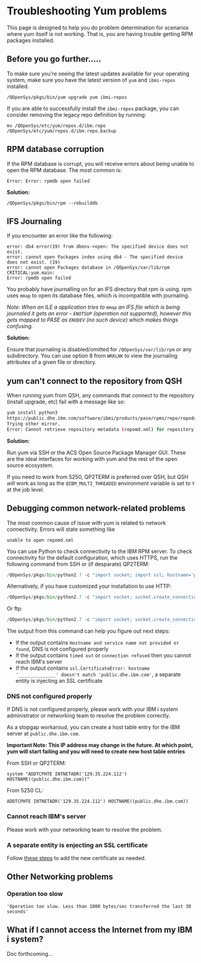 # Troubleshooting Yum problems

This page is designed to help you do problem determination for scenarios where yum itself is not working.
That is, you are having trouble getting RPM packages installed. 

## Before you go further.....

To make sure you're seeing the latest updates available for your operating system, make sure you have
the latest version of `yum` and `ibmi-repos` installed.
```
/QOpenSys/pkgs/bin/yum upgrade yum ibmi-repos
```

If you are able to successfully install the `ibmi-repos` package, you can consider removing the
legacy repo definition by running:

```
mv /QOpenSys/etc/yum/repos.d/ibm.repo /QOpenSys/etc/yum/repos.d/ibm.repo.backup
```


## RPM database corruption
If the RPM database is corrupt, you will receive errors about being unable to open the RPM database. 
The most common is: 

```
Error: Error: rpmdb open failed
```

**Solution:**

```
/QOpenSys/pkgs/bin/rpm --rebuilddb
```


## IFS Journaling

If you encounter an error like the following:

```text
error: db4 error(19) from dbenv->open: The specified device does not exist.
error: cannot open Packages index using db4 - The specified device does not exist. (19)
error: cannot open Packages database in /QOpenSys/var/lib/rpm
CRITICAL:yum.main:
Error: rpmdb open failed 
```

You probably have journalling on for an IFS directory that rpm is using. rpm
uses `mmap` to open its database files, which is incompatible with journaling.

*Note: When an ILE a application tries to `mmap` an IFS file which is being
journaled it gets an error - `ENOTSUP` (operation not supported), however this
gets mapped to PASE as `ENODEV` (no such device) which makes things confusing.*

**Solution:**

Ensure that journaling is disabled/omitted for `/QOpenSys/var/lib/rpm` or any
subdirectory. You can use option 8 from `WRKLNK` to view the journaling
attributes of a given file or directory.

## yum can't connect to the repository from QSH

When running yum from QSH, any commands that connect to the repository (install
upgrade, etc) fail with a message like so:

```sh
yum install python3
https://public.dhe.ibm.com/software/ibmi/products/pase/rpms/repo/repodata/repomd.xml: [Errno 14] curl#6 - "getaddrinfo() thread failed to start"
Trying other mirror.
Error: Cannot retrieve repository metadata (repomd.xml) for repository: ibm. Please verify its path and try again
```

**Solution:**

Run yum via SSH or the ACS Open Source Package Manager GUI. These are the ideal
interfaces for working with yum and the rest of the open source ecosystem.

If you need to work from 5250, QP2TERM is preferred over QSH, but QSH _will_
work as long as the `QIBM_MULTI_THREADED` environment variable is set to `Y` at
the job level.


## Debugging common network-related problems

The most common cause of issue with yum is related to network connectivity. Errors will state something like
```
unable to open repomd.xml
```

You can use Python to check connectivity to the IBM RPM server. To check connectivity for the default
configuration, which uses HTTPS, run the following command from SSH or (if desparate) QP2TERM:

```python
/QOpenSys/pkgs/bin/python2.7 -c "import socket; import ssl; hostname='public.dhe.ibm.com'; ssl.create_default_context().wrap_socket(socket.create_connection((hostname,443), 30), server_hostname=hostname) ; print 'success'"
```

Alternatively, if you have customized your installation to use HTTP:

```python
/QOpenSys/pkgs/bin/python2.7 -c "import socket; socket.create_connection(('public.dhe.ibm.com', 80), 30); print 'success'"
```

Or ftp:

```python
/QOpenSys/pkgs/bin/python2.7 -c "import socket; socket.create_connection(('public.dhe.ibm.com', 21), 30); print 'success'"
```

The output from this command can help you figure out next steps:
- If the output contains `Hostname and service name not provided or found`, DNS is not configured properly
- If the output contains `timed out` or `connection refused` then you cannot reach IBM's server
- If the output contains `ssl.CertificateError: hostname '______________' doesn't match 'public.dhe.ibm.com'`, a separate entity is injecting an SSL certificate

### DNS not configured properly

If DNS is not configured properly, please work with your IBM i system administrator or networking team to resolve the problem correctly. 

As a stopgap workaroud, you can create a host table entry for the IBM server at `public.dhe.ibm.com`.

**Important Note: This IP address may change in the future. At which point, yum will start failing and you will need to create new host table entries**

From SSH or QP2TERM:
```
system "ADDTCPHTE INTNETADR('129.35.224.112') HOSTNAME((public.dhe.ibm.com))"
```

From 5250 CL:
```
ADDTCPHTE INTNETADR('129.35.224.112') HOSTNAME((public.dhe.ibm.com))
```

### Cannot reach IBM's server

Please work with your networking team to resolve the problem.

### A separate entity is enjecting an SSL certificate

Follow [these steps](https://www.seidengroup.com/2021/04/26/how-to-validate-self-signed-ssl-tls-certificates-from-ibm-i/)
to add the new certificate as needed. 

## Other Networking problems

### Operation too slow

```
'Operation too slow. Less than 1000 bytes/sec transferred the last 30 seconds'
```


## What if I cannot access the Internet from my IBM i system?

Doc forthcoming...
